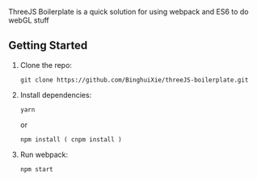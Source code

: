 ThreeJS Boilerplate is a quick solution for using webpack and ES6 to do webGL stuff

## Getting Started

1.  Clone the repo:

        git clone https://github.com/BinghuiXie/threeJS-boilerplate.git

2.  Install dependencies:

        yarn

    or

        npm install ( cnpm install )

3.  Run webpack:

        npm start

